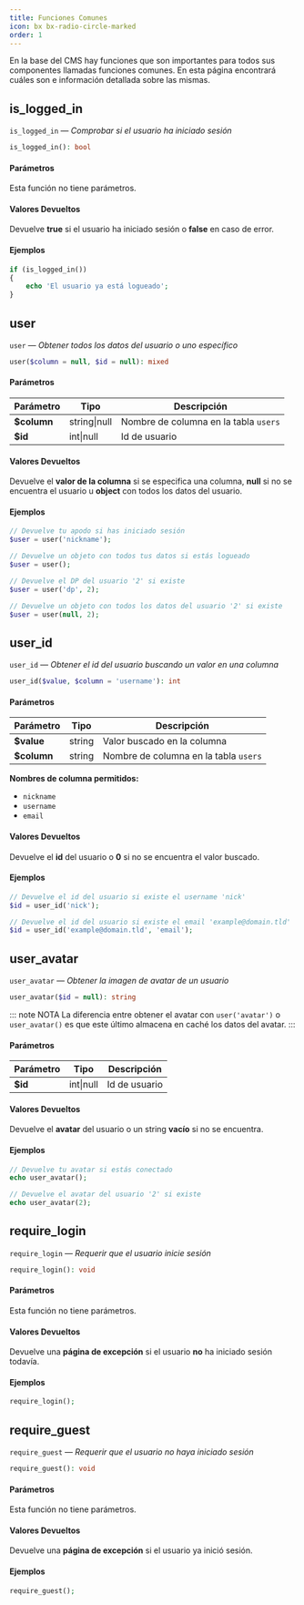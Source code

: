 ```yaml
---
title: Funciones Comunes
icon: bx bx-radio-circle-marked
order: 1
---
```


En la base del CMS hay funciones que son importantes para todos sus componentes llamadas funciones comunes. En esta página encontrará cuáles son e información detallada sobre las mismas.

## is_logged_in

`is_logged_in` — _Comprobar si el usuario ha iniciado sesión_

```php
is_logged_in(): bool
```

#### Parámetros

Esta función no tiene parámetros.

#### Valores Devueltos

Devuelve **true** si el usuario ha iniciado sesión o **false** en caso de error.

#### Ejemplos

```php
if (is_logged_in())
{
    echo 'El usuario ya está logueado';
}
```

## user

`user` — _Obtener todos los datos del usuario o uno específico_

```php
user($column = null, $id = null): mixed
```

#### Parámetros

| Parámetro | Tipo | Descripción |
| ------- | ------- | ------- |
| **$column** | string\|null | Nombre de columna en la tabla `users` |
| **$id** | int\|null | Id de usuario |

#### Valores Devueltos

Devuelve el **valor de la columna** si se especifica una columna, **null** si no se encuentra el usuario u **object** con todos los datos del usuario.

#### Ejemplos

```php
// Devuelve tu apodo si has iniciado sesión
$user = user('nickname');

// Devuelve un objeto con todos tus datos si estás logueado
$user = user();

// Devuelve el DP del usuario '2' si existe
$user = user('dp', 2);

// Devuelve un objeto con todos los datos del usuario '2' si existe
$user = user(null, 2);
```

## user_id

`user_id` — _Obtener el id del usuario buscando un valor en una columna_

```php
user_id($value, $column = 'username'): int
```

#### Parámetros

| Parámetro | Tipo | Descripción |
| ------- | ------- | ------- |
| **$value** | string | Valor buscado en la columna |
| **$column** | string | Nombre de columna en la tabla `users` |

**Nombres de columna permitidos:**

- `nickname`
- `username`
- `email`

#### Valores Devueltos

Devuelve el **id** del usuario o **0** si no se encuentra el valor buscado.

#### Ejemplos

```php
// Devuelve el id del usuario si existe el username 'nick'
$id = user_id('nick');

// Devuelve el id del usuario si existe el email 'example@domain.tld'
$id = user_id('example@domain.tld', 'email');
```

## user_avatar

`user_avatar` — _Obtener la imagen de avatar de un usuario_

```php
user_avatar($id = null): string
```

::: note NOTA
La diferencia entre obtener el avatar con `user('avatar')` o `user_avatar()` es que este último almacena en caché los datos del avatar.
:::

#### Parámetros

| Parámetro | Tipo | Descripción |
| ------- | ------- | ------- |
| **$id** | int\|null | Id de usuario |

#### Valores Devueltos

Devuelve el **avatar** del usuario o un string **vacío** si no se encuentra.

#### Ejemplos

```php
// Devuelve tu avatar si estás conectado
echo user_avatar();

// Devuelve el avatar del usuario '2' si existe
echo user_avatar(2);
```

## require_login

`require_login` — _Requerir que el usuario inicie sesión_

```php
require_login(): void
```

#### Parámetros

Esta función no tiene parámetros.

#### Valores Devueltos

Devuelve una **página de excepción** si el usuario **no** ha iniciado sesión todavía.

#### Ejemplos

```php
require_login();
```

## require_guest

`require_guest` — _Requerir que el usuario no haya iniciado sesión_

```php
require_guest(): void
```

#### Parámetros

Esta función no tiene parámetros.

#### Valores Devueltos

Devuelve una **página de excepción** si el usuario ya inició sesión.

#### Ejemplos

```php
require_guest();
```
